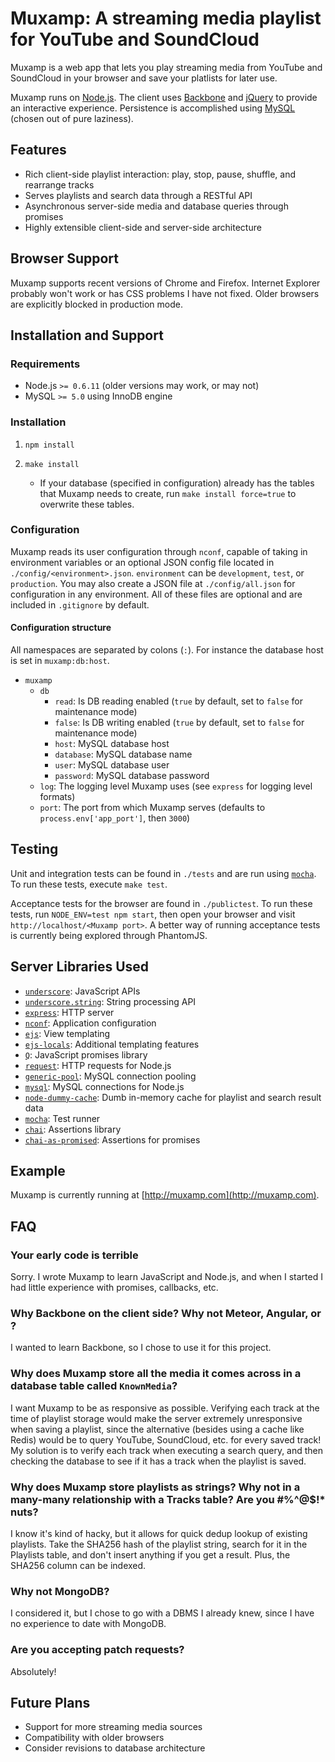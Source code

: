 # Muxamp: A streaming media playlist for YouTube and SoundCloud

Muxamp is a web app that lets you play streaming media from YouTube and SoundCloud in your browser and save your platlists for later use.

Muxamp runs on [Node.js](https://github.com/joyent/node). The client uses [Backbone](https://github.com/documentcloud/backbone) and [jQuery](https://github.com/jquery/jquery) to provide an interactive experience. Persistence is accomplished using [MySQL](http://www.mysql.com/) (chosen out of pure laziness).

## Features

 * Rich client-side playlist interaction: play, stop, pause, shuffle, and rearrange tracks
 * Serves playlists and search data through a RESTful API
 * Asynchronous server-side media and database queries through promises
 * Highly extensible client-side and server-side architecture

## Browser Support

Muxamp supports recent versions of Chrome and Firefox. Internet Explorer probably won't work or has CSS problems I have not fixed. Older browsers are explicitly blocked in production mode.

## Installation and Support

### Requirements

 * Node.js `>= 0.6.11` (older versions may work, or may not)
 * MySQL `>= 5.0` using InnoDB engine

### Installation

 1. `npm install`

 2. `make install`
    * If your database (specified in configuration) already has the tables that Muxamp needs to create, run `make install force=true` to overwrite these tables.

### Configuration

Muxamp reads its user configuration through `nconf`, capable of taking in environment variables or an optional JSON config file located in `./config/<environment>.json`. `environment` can be `development`, `test`, or `production`. You may also create a JSON file at `./config/all.json` for configuration in any environment. All of these files are optional and are included in `.gitignore` by default.

#### Configuration structure

All namespaces are separated by colons (`:`). For instance the database host is set in `muxamp:db:host`.

 * `muxamp`
    * `db`
        * `read`: Is DB reading enabled (`true` by default, set to `false` for maintenance mode)
        * `false`: Is DB writing enabled (`true` by default, set to `false` for maintenance mode)
        * `host`: MySQL database host
        * `database`: MySQL database name
        * `user`: MySQL database user
        * `password`: MySQL database password
    * `log`: The logging level Muxamp uses (see `express` for logging level formats)
    * `port`: The port from which Muxamp serves (defaults to `process.env['app_port']`, then `3000`)

## Testing

Unit and integration tests can be found in `./tests` and are run using [`mocha`](https://github.com/visionmedia/mocha). To run these tests, execute `make test`.

Acceptance tests for the browser are found in `./publictest`. To run these tests, run `NODE_ENV=test npm start`, then open your browser and visit `http://localhost/<Muxamp port>`. A better way of running acceptance tests is currently being explored through PhantomJS.

## Server Libraries Used

* [`underscore`](https://github.com/documentcloud/underscore): JavaScript APIs
* [`underscore.string`](https://github.com/epeli/underscore.string): String processing API
* [`express`](https://github.com/visionmedia/express): HTTP server
* [`nconf`](https://github.com/flatiron/nconf): Application configuration
* [`ejs`](https://github.com/visionmedia/ejs): View templating
* [`ejs-locals`](https://github.com/RandomEtc/ejs-locals): Additional templating features
* [`Q`](https://github.com/kriskowal/q): JavaScript promises library
* [`request`](https://github.com/mikeal/request): HTTP requests for Node.js
* [`generic-pool`](https://github.com/coopernurse/node-pool): MySQL connection pooling
* [`mysql`](https://github.com/felixge/node-mysql): MySQL connections for Node.js
* [`node-dummy-cache`](https://github.com/pescuma/node-dummy-cache): Dumb in-memory cache for playlist and search result data
* [`mocha`](https://github.com/visionmedia/mocha): Test runner
* [`chai`](https://github.com/chaijs/chai): Assertions library
* [`chai-as-promised`](https://github.com/domenic/chai-as-promised): Assertions for promises

## Example

Muxamp is currently running at [http://muxamp.com](http://muxamp.com).

## FAQ

### Your early code is terrible

Sorry. I wrote Muxamp to learn JavaScript and Node.js, and when I started I had little experience with promises, callbacks, etc.

### Why Backbone on the client side? Why not Meteor, Angular, or *<insert real-time JavaScript library here>*?

I wanted to learn Backbone, so I chose to use it for this project.

### Why does Muxamp store all the media it comes across in a database table called `KnownMedia`?

I want Muxamp to be as responsive as possible. Verifying each track at the time of playlist storage would make the server extremely unresponsive when saving a playlist, since the alternative (besides using a cache like Redis) would be to query YouTube, SoundCloud, etc. for every saved track! My solution is to verify each track when executing a search query, and then checking the database to see if it has a track when the playlist is saved.

### Why does Muxamp store playlists as strings? Why not in a many-many relationship with a Tracks table? Are you #%^@$!* nuts?

I know it's kind of hacky, but it allows for quick dedup lookup of existing playlists. Take the SHA256 hash of the playlist string, search for it in the Playlists table, and don't insert anything if you get a result. Plus, the SHA256 column can be indexed.

### Why not MongoDB?

I considered it, but I chose to go with a DBMS I already knew, since I have no experience to date with MongoDB.

### Are you accepting patch requests?

Absolutely!

## Future Plans

 * Support for more streaming media sources
 * Compatibility with older browsers
 * Consider revisions to database architecture